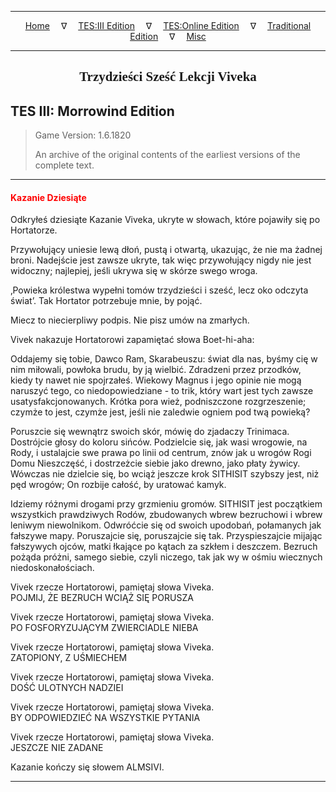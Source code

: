 
---

<!-- Jekyll Page Links -->

<center>
<a href="../../../../index.html">Home</a>
&emsp;&nabla;&emsp;
<a href="../../../index-tes3.html">TES:III Edition</a>
&emsp;&nabla;&emsp;
<a href="../../../index-teso.html">TES:Online Edition</a>
&emsp;&nabla;&emsp;
<a href="../../../index-traditional.html">Traditional Edition</a>
&emsp;&nabla;&emsp;
<a href="../../../index-misc.html">Misc</a>
</center>

<!-- Markdown Body Below: -->

---

<center>
<h2><span style="font-family:Georgia">Trzydzieści Sześć Lekcji Viveka</span></h2>
</center>

## TES III: Morrowind Edition

> Game Version: 1.6.1820
>
> An archive of the original contents of the earliest versions of the complete text.

---

#### <span style="color:red">Kazanie Dziesiąte</span>

Odkryłeś dziesiąte Kazanie Viveka, ukryte w słowach, które pojawiły się po Hortatorze.

Przywołujący uniesie lewą dłoń, pustą i otwartą, ukazując, że nie ma żadnej broni. Nadejście jest zawsze ukryte, tak więc przywołujący nigdy nie jest widoczny; najlepiej, jeśli ukrywa się w skórze swego wroga.

‚Powieka królestwa wypełni tomów trzydzieści i sześć, lecz oko odczyta świat’. Tak Hortator potrzebuje mnie, by pojąć.

Miecz to niecierpliwy podpis. Nie pisz umów na zmarłych.

Vivek nakazuje Hortatorowi zapamiętać słowa Boet-hi-aha:

Oddajemy się tobie, Dawco Ram, Skarabeuszu: świat dla nas, byśmy cię w nim miłowali, powłoka brudu, by ją wielbić. Zdradzeni przez przodków, kiedy ty nawet nie spojrzałeś. Wiekowy Magnus i jego opinie nie mogą naruszyć tego, co niedopowiedziane - to trik, który wart jest tych zawsze usatysfakcjonowanych. Krótka pora wież, podniszczone rozgrzeszenie; czymże to jest, czymże jest, jeśli nie zaledwie ogniem pod twą powieką?

Poruszcie się wewnątrz swoich skór, mówię do zjadaczy Trinimaca. Dostrójcie głosy do koloru sińców. Podzielcie się, jak wasi wrogowie, na Rody, i ustalajcie swe prawa po linii od centrum, znów jak u wrogów Rogi Domu Nieszczęść, i dostrzeżcie siebie jako drewno, jako płaty żywicy. Wówczas nie dzielcie się, bo wciąż jeszcze krok SITHISIT szybszy jest, niż pęd wrogów; On rozbije całość, by uratować kamyk.

Idziemy różnymi drogami przy grzmieniu gromów. SITHISIT jest początkiem wszystkich prawdziwych Rodów, zbudowanych wbrew bezruchowi i wbrew leniwym niewolnikom. Odwróćcie się od swoich upodobań, połamanych jak fałszywe mapy. Poruszajcie się, poruszajcie się tak. Przyspieszajcie mijając fałszywych ojców, matki łkające po kątach za szkłem i deszczem. Bezruch pożąda próżni, samego siebie, czyli niczego, tak jak wy w ośmiu wiecznych niedoskonałościach.

Vivek rzecze Hortatorowi, pamiętaj słowa Viveka.\
POJMIJ, ŻE BEZRUCH WCIĄŻ SIĘ PORUSZA

Vivek rzecze Hortatorowi, pamiętaj słowa Viveka.\
PO FOSFORYZUJĄCYM ZWIERCIADLE NIEBA

Vivek rzecze Hortatorowi, pamiętaj słowa Viveka.\
ZATOPIONY, Z UŚMIECHEM

Vivek rzecze Hortatorowi, pamiętaj słowa Viveka.\
DOŚĆ ULOTNYCH NADZIEI

Vivek rzecze Hortatorowi, pamiętaj słowa Viveka.\
BY ODPOWIEDZIEĆ NA WSZYSTKIE PYTANIA

Vivek rzecze Hortatorowi, pamiętaj słowa Viveka.\
JESZCZE NIE ZADANE

Kazanie kończy się słowem ALMSIVI.

---

